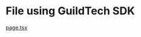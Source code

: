 # File using GuildTech SDK
[page.tsx](https://github.com/mirailabs-co/react-guildtech-demo/blob/main/src/app/page.tsx)
